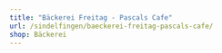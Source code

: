 ```yaml
---
title: "Bäckerei Freitag - Pascals Cafe"
url: /sindelfingen/baeckerei-freitag-pascals-cafe/
shop: Bäckerei
---
```

